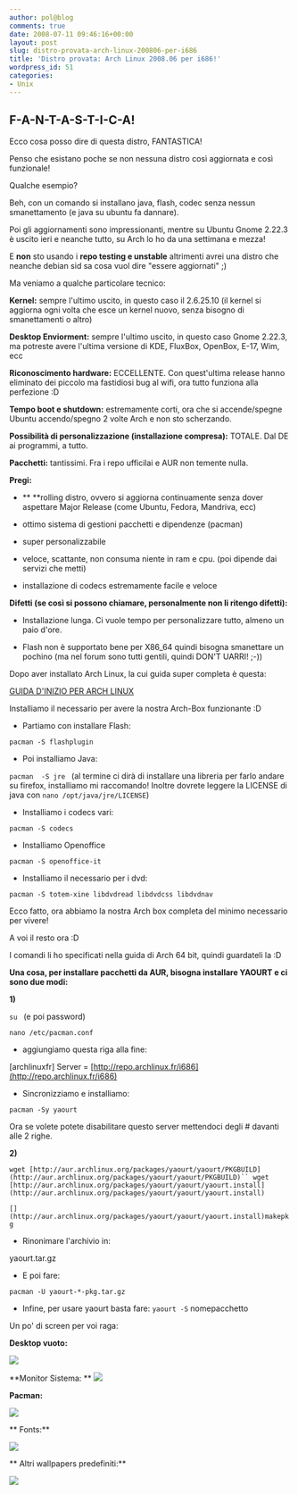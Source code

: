```yaml
---
author: pol@blog
comments: true
date: 2008-07-11 09:46:16+00:00
layout: post
slug: distro-provata-arch-linux-200806-per-i686
title: 'Distro provata: Arch Linux 2008.06 per i686!'
wordpress_id: 51
categories:
- Unix
---
```


## **F-A-N-T-A-S-T-I-C-A!**


Ecco cosa posso dire di questa distro, FANTASTICA!

Penso che esistano poche se non nessuna distro così aggiornata e così funzionale!

Qualche esempio?

Beh, con un comando si installano java, flash, codec senza nessun smanettamento (e java su ubuntu fa dannare).

Poi gli aggiornamenti sono impressionanti, mentre su Ubuntu Gnome 2.22.3 è uscito ieri e neanche tutto, su Arch lo ho da una settimana e mezza!

E **non** sto usando i **repo testing e unstable** altrimenti avrei una distro che neanche debian sid sa cosa vuol dire "essere aggiornati" ;)

Ma veniamo a qualche particolare tecnico:

**Kernel:** sempre l'ultimo uscito, in questo caso il 2.6.25.10 (il kernel si aggiorna ogni volta che esce un kernel nuovo, senza bisogno di smanettamenti o altro)

**Desktop Enviorment:** sempre l'ultimo uscito, in questo caso Gnome 2.22.3, ma potreste avere l'ultima versione di KDE, FluxBox, OpenBox, E-17, Wim, ecc

**Riconoscimento hardware:** ECCELLENTE. Con quest'ultima release hanno eliminato dei piccolo ma fastidiosi bug al wifi, ora tutto funziona alla perfezione :D

**Tempo boot e shutdown:** estremamente corti, ora che si accende/spegne Ubuntu accendo/spegno 2 volte Arch e non sto scherzando.

**Possibilità di personalizzazione (installazione compresa):** TOTALE. Dal DE ai programmi, a tutto.

**Pacchetti:** tantissimi. Fra i repo ufficilai e AUR non temente nulla.

**Pregi:**



	
  * ** **rolling distro, ovvero si aggiorna continuamente senza dover aspettare Major Release (come Ubuntu, Fedora, Mandriva, ecc)

	
  * ottimo sistema di gestioni pacchetti e dipendenze (pacman)

	
  * super personalizzabile

	
  * veloce, scattante, non consuma niente in ram e cpu. (poi dipende dai servizi che metti)

	
  * installazione di codecs estremamente facile e veloce


**Difetti **(se così si possono chiamare, personalmente non li ritengo difetti)**:**



	
  * Installazione lunga. Ci vuole tempo per personalizzare tutto, almeno un paio d'ore.

	
  * Flash non è supportato bene per X86_64 quindi bisogna smanettare un pochino (ma nel forum sono tutti gentili, quindi DON'T UARRI! ;-))


Dopo aver installato Arch Linux, la cui guida super completa è questa:

[GUIDA D'INIZIO PER ARCH LINUX](http://www.archlinux.it/wiki/index.php?title=Beginners_Guide_(Italiano)#DON.27T_PANIC.21)

Installiamo il necessario per avere la nostra Arch-Box funzionante :D



	
  * Partiamo con installare Flash:


`pacman -S flashplugin`



	
  * Poi installiamo Java:


`pacman  -S jre ` (al termine ci dirà di installare una libreria per farlo andare su firefox, installiamo mi raccomando! Inoltre dovrete leggere la LICENSE di java con `nano /opt/java/jre/LICENSE`)



	
  * Installiamo i codecs vari:


`pacman -S codecs`



	
  * Installiamo Openoffice


`pacman -S openoffice-it`



	
  * Installiamo il necessario per i dvd:


`pacman -S totem-xine libdvdread libdvdcss libdvdnav`

Ecco fatto, ora abbiamo la nostra Arch box completa del minimo necessario per vivere!

A voi il resto ora :D

I comandi li ho specificati nella guida di Arch 64 bit, quindi guardateli la :D

**Una cosa, per installare pacchetti da AUR, bisogna installare YAOURT e ci sono due modi:**

**1)**

`su ` (e poi password)

`nano /etc/pacman.conf`



	
  * aggiungiamo questa riga alla fine:


[archlinuxfr]
Server = [http://repo.archlinux.fr/i686](http://repo.archlinux.fr/i686)



	
  * Sincronizziamo e installiamo:


`pacman -Sy yaourt`

Ora se volete potete disabilitare questo server mettendoci degli # davanti alle 2 righe.

**2)**

`wget [http://aur.archlinux.org/packages/yaourt/yaourt/PKGBUILD](http://aur.archlinux.org/packages/yaourt/yaourt/PKGBUILD)`` wget [http://aur.archlinux.org/packages/yaourt/yaourt/yaourt.install](http://aur.archlinux.org/packages/yaourt/yaourt/yaourt.install)`

`[](http://aur.archlinux.org/packages/yaourt/yaourt/yaourt.install)makepkg`



	
  * Rinonimare l'archivio in:


yaourt.tar.gz

	
  * E poi fare:


`pacman -U yaourt-*-pkg.tar.gz`



	
  * Infine, per usare yaourt basta fare: `yaourt -S` nomepacchetto


Un po' di screen per voi raga:

**Desktop vuoto:**

[![](http://www.allfreeportal.com/imghost/thumbs/963392Schermata.png)](http://www.allfreeportal.com/imghost/viewer.php?id=963392Schermata.png)

**Monitor Sistema:
**
[![](http://www.allfreeportal.com/imghost/thumbs/901060Schermata-1.png)](http://www.allfreeportal.com/imghost/viewer.php?id=901060Schermata-1.png)

**Pacman:**

[![](http://www.allfreeportal.com/imghost/thumbs/7488Schermata-2.png)](http://www.allfreeportal.com/imghost/viewer.php?id=7488Schermata-2.png)

**
Fonts:**

[![](http://www.allfreeportal.com/imghost/thumbs/224188Schermata-3.png)](http://www.allfreeportal.com/imghost/viewer.php?id=224188Schermata-3.png)

**
Altri wallpapers predefiniti:**

[![](http://www.allfreeportal.com/imghost/thumbs/770914Schermata-4.png)](http://www.allfreeportal.com/imghost/viewer.php?id=770914Schermata-4.png)
